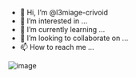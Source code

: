 - 👋 Hi, I’m @l3miage-crivoid
- 👀 I’m interested in ...
- 🌱 I’m currently learning ...
- 💞️ I’m looking to collaborate on ...
- 📫 How to reach me ...

<!---
l3miage-crivoid/l3miage-crivoid is a ✨ special ✨ repository because its `README.md` (this file) appears on your GitHub profile.
You can click the Preview link to take a look at your changes.
--->
![image](https://user-images.githubusercontent.com/97243628/158800765-c0b2b4ed-5ee9-4257-bc8e-6d74de459a65.png)
